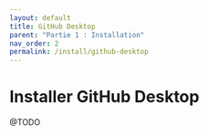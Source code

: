 ```yaml
---
layout: default
title: GitHub Desktop
parent: "Partie 1 : Installation"
nav_order: 2
permalink: /install/github-desktop
---
```


# Installer GitHub Desktop
@TODO
